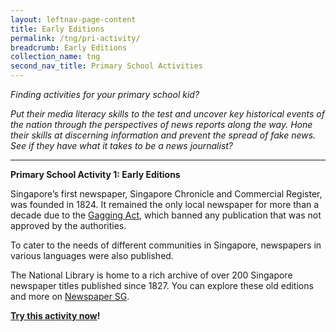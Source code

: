 ```yaml
---
layout: leftnav-page-content
title: Early Editions
permalink: /tng/pri-activity/
breadcrumb: Early Editions
collection_name: tng
second_nav_title: Primary School Activities
---
```


*Finding activities for your primary school kid?*

*Put their media literacy skills to the test and uncover key historical events of the nation through the perspectives of news reports along the way. Hone their skills at discerning information and prevent the spread of fake news. See if they have what it takes to be a news journalist?*

<hr>

**Primary School Activity 1: Early Editions**

Singapore’s first newspaper, Singapore Chronicle and Commercial Register, was founded in 1824. It remained the only local newspaper for more than a decade due to the [Gagging Act](https://eresources.nlb.gov.sg/infopedia/articles/SIP_88_2005-02-03.html), which banned any publication that was not approved by the authorities.

To cater to the needs of different communities in Singapore, newspapers in various languages were also published. 

The National Library is home to a rich archive of over 200 Singapore newspaper titles published since 1827. You can explore these old editions and more on [Newspaper SG](https://eresources.nlb.gov.sg/newspapers).

**[Try this activity now](https://go.gov.sg/tng-primary-activity1)!**







